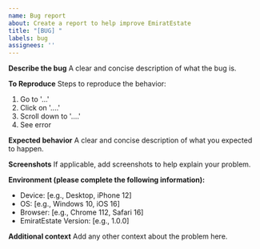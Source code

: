 ```yaml
---
name: Bug report
about: Create a report to help improve EmiratEstate
title: "[BUG] "
labels: bug
assignees: ''
---
```


**Describe the bug**
A clear and concise description of what the bug is.

**To Reproduce**
Steps to reproduce the behavior:
1. Go to '...'
2. Click on '....'
3. Scroll down to '....'
4. See error

**Expected behavior**
A clear and concise description of what you expected to happen.

**Screenshots**
If applicable, add screenshots to help explain your problem.

**Environment (please complete the following information):**
- Device: [e.g., Desktop, iPhone 12]
- OS: [e.g., Windows 10, iOS 16]
- Browser: [e.g., Chrome 112, Safari 16]
- EmiratEstate Version: [e.g., 1.0.0]

**Additional context**
Add any other context about the problem here.